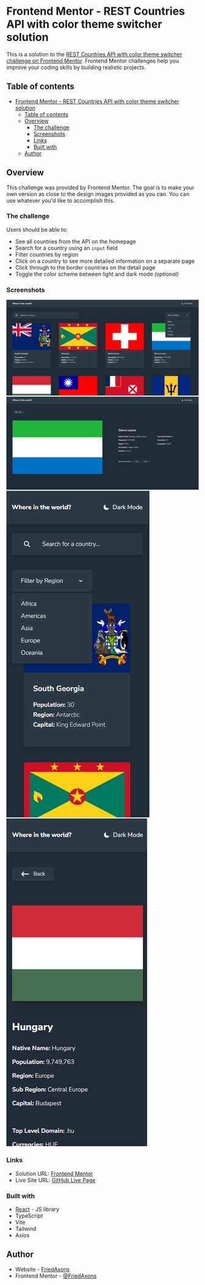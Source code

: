 # Frontend Mentor - REST Countries API with color theme switcher solution

This is a solution to the [REST Countries API with color theme switcher challenge on Frontend Mentor](https://www.frontendmentor.io/challenges/rest-countries-api-with-color-theme-switcher-5cacc469fec04111f7b848ca). Frontend Mentor challenges help you improve your coding skills by building realistic projects.

## Table of contents

- [Frontend Mentor - REST Countries API with color theme switcher solution](#frontend-mentor---rest-countries-api-with-color-theme-switcher-solution)
  - [Table of contents](#table-of-contents)
  - [Overview](#overview)
    - [The challenge](#the-challenge)
    - [Screenshots](#screenshots)
    - [Links](#links)
    - [Built with](#built-with)
  - [Author](#author)

## Overview

This challenge was provided by Frontend Mentor. The goal is to make your own version as close to the design images provided as you can. You can use whatever you'd like to accomplish this.

### The challenge

Users should be able to:

- See all countries from the API on the homepage
- Search for a country using an `input` field
- Filter countries by region
- Click on a country to see more detailed information on a separate page
- Click through to the border countries on the detail page
- Toggle the color scheme between light and dark mode _(optional)_

### Screenshots

![Desktop Solution](./src/assets/screenshots/desktop_solution.png)
![Desktop Details Solution](./src/assets/screenshots/desktop_details_solution.png)
![Mobile Solution](./src/assets/screenshots/mobile_solution.png)
![Mobile Details Solution](./src/assets/screenshots/mobile_details_solution.png)

### Links

- Solution URL: [Frontend Mentor](https://www.frontendmentor.io/solutions/rest-countries-api-with-color-theme-switcher-CCfEplcPzm)
- Live Site URL: [GitHub Live Page](https://friedaxons.github.io/rest-countries-api-with-color-theme-switcher/)

### Built with

- [React](https://reactjs.org/) - JS library
- TypeScript
- Vite
- Tailwind
- Axios

## Author

- Website - [FriedAxons](https://github.com/FriedAxons)
- Frontend Mentor - [@FriedAxons](https://www.frontendmentor.io/profile/FriedAxons)
